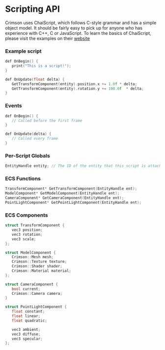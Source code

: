 # Scripting API

Crimson uses ChaiScript, which follows C-style grammar and has a simple object model. It should be fairly easy to pick up for anyone who has experience with C++, C or JavaScript. To learn the basics of ChaiScript, please visit the examples on their [website](http://chaiscript.com/examples.html)

### Example script
```cpp
def OnBegin() {
   print("This is a script!");
}

def OnUpdate(float delta) {
   GetTransformComponent(entity).position.x += 1.0f * delta;
   GetTransformComponent(entity).rotation.y += 100.0f  * delta;
}
```

### Events
```cpp
def OnBegin() {
   // Called before the first frame
}

def OnUpdate(delta) {
   // Called every frame
}
```

### Per-Script Globals
```cpp
EntityHandle entity; // The ID of the entity that this script is attached to
```

### ECS Functions
```cpp
TransformComponent* GetTransformComponent(EntityHandle ent);
ModelComponent* GetModelComponent(EntityHandle ent);
CameraComponent* GetCameraComponent(EntityHandle ent);
PointLightComponent* GetPointLightComponent(EntityHandle ent);
```

### ECS Components
```cpp
struct TransformComponent {
   vec3 position;
   vec3 rotation;
   vec3 scale;
};

struct ModelComponent {
   Crimson::Mesh mesh;
   Crimson::Texture texture;
   Crimson::Shader shader;
   Crimson::Material material;
};

struct CameraComponent {
   bool current;
   Crimson::Camera camera;
}

struct PointLightComponent {
   float constant;
   float linear;
   float quadratic;

   vec3 ambient;
   vec3 diffuse;
   vec3 specular;
};
```
